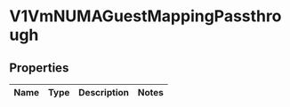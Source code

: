 # V1VmNUMAGuestMappingPassthrough

## Properties
Name | Type | Description | Notes
------------ | ------------- | ------------- | -------------
